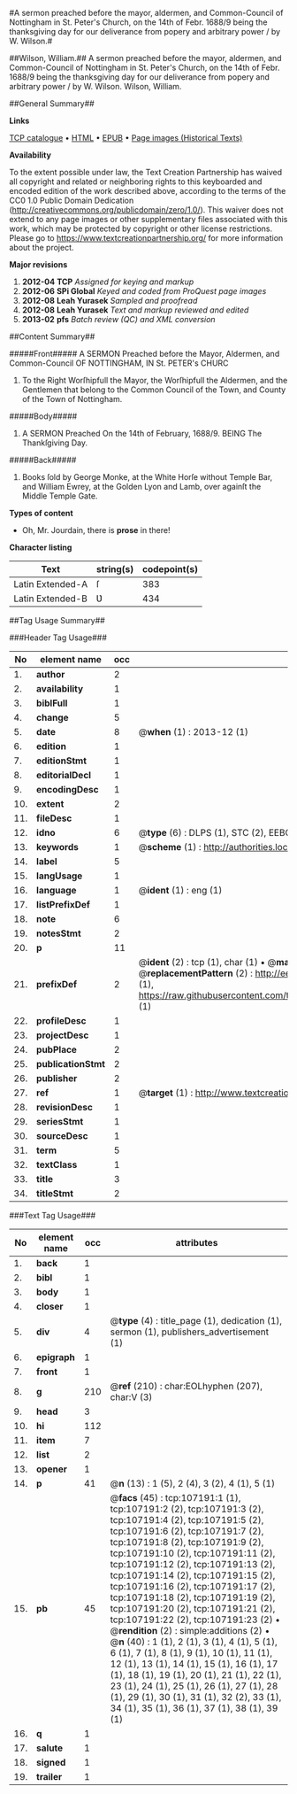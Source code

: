 #A sermon preached before the mayor, aldermen, and Common-Council of Nottingham in St. Peter's Church, on the 14th of Febr. 1688/9 being the thanksgiving day for our deliverance from popery and arbitrary power / by W. Wilson.#

##Wilson, William.##
A sermon preached before the mayor, aldermen, and Common-Council of Nottingham in St. Peter's Church, on the 14th of Febr. 1688/9 being the thanksgiving day for our deliverance from popery and arbitrary power / by W. Wilson.
Wilson, William.

##General Summary##

**Links**

[TCP catalogue](http://www.ota.ox.ac.uk/tcp/)  • 
[HTML](http://tei.it.ox.ac.uk/tcp/Texts-HTML/free/A66/A66606.html)  • 
[EPUB](http://tei.it.ox.ac.uk/tcp/Texts-EPUB/free/A66/A66606.epub) • 
[Page images (Historical Texts)](https://historicaltexts.jisc.ac.uk/eebo-18216644e)

**Availability**

To the extent possible under law, the Text Creation Partnership has waived all copyright and related or neighboring rights to this keyboarded and encoded edition of the work described above, according to the terms of the CC0 1.0 Public Domain Dedication (http://creativecommons.org/publicdomain/zero/1.0/). This waiver does not extend to any page images or other supplementary files associated with this work, which may be protected by copyright or other license restrictions. Please go to https://www.textcreationpartnership.org/ for more information about the project.

**Major revisions**

1. __2012-04__ __TCP__ *Assigned for keying and markup*
1. __2012-06__ __SPi Global__ *Keyed and coded from ProQuest page images*
1. __2012-08__ __Leah Yurasek__ *Sampled and proofread*
1. __2012-08__ __Leah Yurasek__ *Text and markup reviewed and edited*
1. __2013-02__ __pfs__ *Batch review (QC) and XML conversion*

##Content Summary##

#####Front#####
A SERMON Preached before the Mayor, Aldermen, and Common-Council OF NOTTINGHAM, IN St. PETER's CHURC
1. To the Right Worſhipfull the Mayor, the Worſhipfull the Aldermen, and the Gentlemen that belong to the Common Council of the Town, and County of the Town of Nottingham.

#####Body#####

1. A SERMON Preached On the 14th of February, 1688/9. BEING The Thankſgiving Day.

#####Back#####

1. Books ſold by George Monke, at the White Horſe without Temple Bar, and William Ewrey, at the Golden Lyon and Lamb, over againſt the Middle Temple Gate.

**Types of content**

  * Oh, Mr. Jourdain, there is **prose** in there!

**Character listing**


|Text|string(s)|codepoint(s)|
|---|---|---|
|Latin Extended-A|ſ|383|
|Latin Extended-B|Ʋ|434|

##Tag Usage Summary##

###Header Tag Usage###

|No|element name|occ|attributes|
|---|---|---|---|
|1.|__author__|2||
|2.|__availability__|1||
|3.|__biblFull__|1||
|4.|__change__|5||
|5.|__date__|8| @__when__ (1) : 2013-12 (1)|
|6.|__edition__|1||
|7.|__editionStmt__|1||
|8.|__editorialDecl__|1||
|9.|__encodingDesc__|1||
|10.|__extent__|2||
|11.|__fileDesc__|1||
|12.|__idno__|6| @__type__ (6) : DLPS (1), STC (2), EEBO-CITATION (1), OCLC (1), VID (1)|
|13.|__keywords__|1| @__scheme__ (1) : http://authorities.loc.gov/ (1)|
|14.|__label__|5||
|15.|__langUsage__|1||
|16.|__language__|1| @__ident__ (1) : eng (1)|
|17.|__listPrefixDef__|1||
|18.|__note__|6||
|19.|__notesStmt__|2||
|20.|__p__|11||
|21.|__prefixDef__|2| @__ident__ (2) : tcp (1), char (1)  •  @__matchPattern__ (2) : ([0-9\-]+):([0-9IVX]+) (1), (.+) (1)  •  @__replacementPattern__ (2) : http://eebo.chadwyck.com/downloadtiff?vid=$1&page=$2 (1), https://raw.githubusercontent.com/textcreationpartnership/Texts/master/tcpchars.xml#$1 (1)|
|22.|__profileDesc__|1||
|23.|__projectDesc__|1||
|24.|__pubPlace__|2||
|25.|__publicationStmt__|2||
|26.|__publisher__|2||
|27.|__ref__|1| @__target__ (1) : http://www.textcreationpartnership.org/docs/. (1)|
|28.|__revisionDesc__|1||
|29.|__seriesStmt__|1||
|30.|__sourceDesc__|1||
|31.|__term__|5||
|32.|__textClass__|1||
|33.|__title__|3||
|34.|__titleStmt__|2||


###Text Tag Usage###

|No|element name|occ|attributes|
|---|---|---|---|
|1.|__back__|1||
|2.|__bibl__|1||
|3.|__body__|1||
|4.|__closer__|1||
|5.|__div__|4| @__type__ (4) : title_page (1), dedication (1), sermon (1), publishers_advertisement (1)|
|6.|__epigraph__|1||
|7.|__front__|1||
|8.|__g__|210| @__ref__ (210) : char:EOLhyphen (207), char:V (3)|
|9.|__head__|3||
|10.|__hi__|112||
|11.|__item__|7||
|12.|__list__|2||
|13.|__opener__|1||
|14.|__p__|41| @__n__ (13) : 1 (5), 2 (4), 3 (2), 4 (1), 5 (1)|
|15.|__pb__|45| @__facs__ (45) : tcp:107191:1 (1), tcp:107191:2 (2), tcp:107191:3 (2), tcp:107191:4 (2), tcp:107191:5 (2), tcp:107191:6 (2), tcp:107191:7 (2), tcp:107191:8 (2), tcp:107191:9 (2), tcp:107191:10 (2), tcp:107191:11 (2), tcp:107191:12 (2), tcp:107191:13 (2), tcp:107191:14 (2), tcp:107191:15 (2), tcp:107191:16 (2), tcp:107191:17 (2), tcp:107191:18 (2), tcp:107191:19 (2), tcp:107191:20 (2), tcp:107191:21 (2), tcp:107191:22 (2), tcp:107191:23 (2)  •  @__rendition__ (2) : simple:additions (2)  •  @__n__ (40) : 1 (1), 2 (1), 3 (1), 4 (1), 5 (1), 6 (1), 7 (1), 8 (1), 9 (1), 10 (1), 11 (1), 12 (1), 13 (1), 14 (1), 15 (1), 16 (1), 17 (1), 18 (1), 19 (1), 20 (1), 21 (1), 22 (1), 23 (1), 24 (1), 25 (1), 26 (1), 27 (1), 28 (1), 29 (1), 30 (1), 31 (1), 32 (2), 33 (1), 34 (1), 35 (1), 36 (1), 37 (1), 38 (1), 39 (1)|
|16.|__q__|1||
|17.|__salute__|1||
|18.|__signed__|1||
|19.|__trailer__|1||
